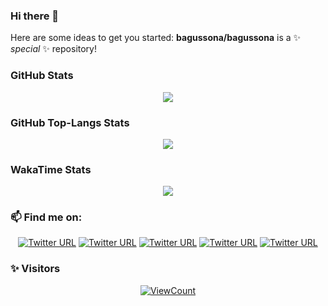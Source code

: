 ### Hi there 👋

Here are some ideas to get you started:
**bagussona/bagussona** is a ✨ _special_ ✨ repository!
<!-- ts `README.md` (this file) appears on your GitHub profile. -->


<!-- - 🔭 I’m currently working on ...
- 🌱 I’m currently learning ...
- 👯 I’m looking to collaborate on ...
- 🤔 I’m looking for help with ...
- 💬 Ask me about EVERYTHING
- 📫 How to reach me: ...
- 😄 Pronouns: ...
- ⚡ Fun fact: ... -->


### GitHub Stats

<div align="center">
<img src="https://github-readme-stats.vercel.app/api?username=bagussona&theme=tokyonight&layout=compact&hide=prs&show_icons=true"/>
</div>

### GitHub Top-Langs Stats

<div align="center">
<img src="https://github-readme-stats.vercel.app/api/top-langs?username=bagussona&theme=tokyonight&layout=compact&show_icons=true"/>
</div>

### WakaTime Stats

<div align="center">
<img src="https://github-readme-stats.vercel.app/api/wakatime?username=@86189ad1-979a-4fbc-a067-abe50bd5f766&theme=tokyonight&layout=compact&show_icons=true&hide=YAML"/>
</div>

 
### **📫 Find me on:**<br>

<div align="center">

[![Twitter URL](https://img.shields.io/twitter/url?label=email&logo=gmail&style=social&url=http%3A%2F%2Fmailto%3Abagussona87%40gmail.com)](mailto:bagussona87@gmail.com)
[![Twitter URL](https://img.shields.io/twitter/url?label=Twitter&logo=Twitter&style=social&url=https%3A%2F%2Ftwitter.com%2Fismlhbb)](https://twitter.com/BagusSona)
[![Twitter URL](https://img.shields.io/twitter/url?label=Facebook&logo=Facebook&style=social&url=https%3A%2F%2Ffacebook.com%2Fismlhbb)](https://facebook.com/bsona1)
[![Twitter URL](https://img.shields.io/twitter/url?label=Instagram&logo=Instagram&style=social&url=https%3A%2F%2Finstagram.com%2Fismlhbb)](https://instagram.com/bagus_sona)
[![Twitter URL](https://img.shields.io/twitter/url?label=Telegram&logo=telegram&style=social&url=https%3A%2F%2Ft.me%2Fismlhbb)](https://t.me/bsona1)

</div>

### **✨ Visitors**<br>

<div align="center">
 
[![ViewCount](https://views.whatilearened.today/views/github/bagussona/ismlhbb.svg?cache=remove)](#)

</div>